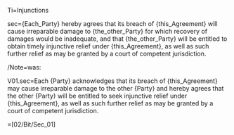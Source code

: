 Ti=Injunctions

sec={Each_Party} hereby agrees that its breach of {this_Agreement} will cause irreparable damage to {the_other_Party} for which recovery of damages would be inadequate, and that {the_other_Party} will be entitled to obtain timely injunctive relief under {this_Agreement}, as well as such further relief as may be granted by a court of competent jurisdiction.

/Note=was:

V01.sec=Each {Party} acknowledges that its breach of {this_Agreement} may cause irreparable damage to the other {Party} and hereby agrees that the other {Party} will be entitled to seek injunctive relief under {this_Agreement}, as well as such further relief as may be granted by a court of competent jurisdiction.


=[02/Bit/Sec_01]